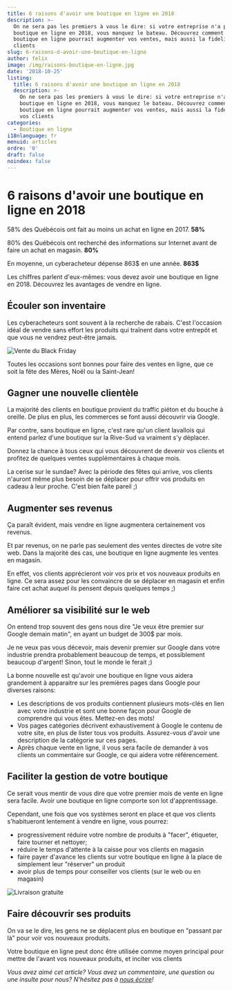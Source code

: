 ```yaml
---
title: 6 raisons d'avoir une boutique en ligne en 2018
description: >-
  On ne sera pas les premiers à vous le dire: si votre entreprise n'a pas de
  boutique en ligne en 2018, vous manquez le bateau. Découvrez comment une
  boutique en ligne pourrait augmenter vos ventes, mais aussi la fidelité de vos
  clients
slug: 6-raisons-d-avoir-une-boutique-en-ligne
author: felix
image: /img/raisons-boutique-en-ligne.jpg
date: '2018-10-25'
listing:
  title: 6 raisons d'avoir une boutique en ligne en 2018
  description: >-
    On ne sera pas les premiers à vous le dire: si votre entreprise n'a pas de
    boutique en ligne en 2018, vous manquez le bateau. Découvrez comment une
    boutique en ligne pourrait augmenter vos ventes, mais aussi la fidelité de
    vos clients
categories:
  - Boutique en ligne
i18nlanguage: fr
menuid: articles
ordre: '0'
draft: false
noindex: false
---
```

# 6 raisons d'avoir une boutique en ligne en 2018

58% des Québécois ont fait au moins un achat en ligne en 2017. **58%**

80% des Québécois ont recherché des informations sur Internet avant de faire un achat en magasin. **80%**

En moyenne, un cyberacheteur dépense 863$ en une année. **863$**

Les chiffres parlent d'eux-mêmes: vous devez avoir une boutique en ligne en 2018. Découvrez les avantages de vendre en ligne.

## Écouler son inventaire

Les cyberacheteurs sont souvent à la recherche de rabais. C'est l'occasion idéal de vendre sans effort les produits qui traînent dans votre entrepôt et que vous ne vendrez peut-être jamais. 

![Vente du Black Friday](/img/vente-black-friday.jpg)

Toutes les occasions sont bonnes pour faire des ventes en ligne, que ce soit la fête des Mères, Noël ou la Saint-Jean!

## Gagner une nouvelle clientèle

La majorité des clients en boutique provient du traffic piéton et du bouche à oreille. De plus en plus, les commerces se font aussi découvrir via Google. 

Par contre, sans boutique en ligne, c'est rare qu'un client lavallois qui entend parlez d'une boutique sur la Rive-Sud va vraiment s'y déplacer.

Donnez la chance à tous ceux qui vous découvrent de devenir vos clients et profitez de quelques ventes supplémentaires à chaque mois.

La cerise sur le sundae? Avec la période des fêtes qui arrive, vos clients n'auront même plus besoin de se déplacer pour offrir vos produits en cadeau à leur proche. C'est bien faite pareil ;)

## Augmenter ses revenus

Ça paraît évident, mais vendre en ligne augmentera certainement vos revenus. 

Et par revenus, on ne parle pas seulement des ventes directes de votre site web. Dans la majorité des cas, une boutique en ligne augmente les ventes en magasin.

En effet, vos clients apprécieront voir vos prix et vos nouveaux produits en ligne. Ce sera assez pour les convaincre de se déplacer en magasin et enfin faire cet achat auquel ils pensent depuis quelques temps ;)

## Améliorer sa visibilité sur le web

On entend trop souvent des gens nous dire "Je veux être premier sur Google demain matin", en ayant un budget de 300$ par mois.

Je ne veux pas vous décevoir, mais devenir premier sur Google dans votre industrie prendra probablement beaucoup de temps, et possiblement beaucoup d'argent! Sinon, tout le monde le ferait ;)

La bonne nouvelle est qu'avoir une boutique en ligne vous aidera grandement à apparaitre sur les premières pages dans Google pour diverses raisons:

* Les descriptions de vos produits contiennent plusieurs mots-clés en lien avec votre industrie et sont une bonne façon pour Google de comprendre qui vous êtes. Mettez-en des mots!
* Vos pages catégories décrivent exhaustivement à Google le contenu de votre site, en plus de lister tous vos produits. Assurez-vous d'avoir une description de la catégorie sur ces pages.
* Après chaque vente en ligne, il vous sera facile de demander à vos clients un commentaire sur Google, ce qui aidera votre référencement.

## Faciliter la gestion de votre boutique

Ce serait vous mentir de vous dire que votre premier mois de vente en ligne sera facile. Avoir une boutique en ligne comporte son lot d'apprentissage.

Cependant, une fois que vos systèmes seront en place et que vos clients s'habitueront lentement à vendre en ligne, vous pourrez:

* progressivement réduire votre nombre de produits à "facer", étiqueter, faire tourner et nettoyer;
* réduire le temps d'attente à la caisse pour vos clients en magasin
* faire payer d'avance les clients sur votre boutique en ligne à la place de simplement leur "réserver" un produit
* avoir plus de temps pour conseiller vos clients (sur le web ou en magasin)

![Livraison gratuite](/img/free-shipping-e-commerce.jpg)

## Faire découvrir ses produits

On va se le dire, les gens ne se déplacent plus en boutique en "passant par là" pour voir vos nouveaux produits. 

Votre boutique en ligne peut donc être utilisée comme moyen principal pour mettre de l'avant vos nouveaux produits, et inciter vos clients

_Vous avez aimé cet article? Vous avez un commentaire, une question ou une insulte pour nous? N'hésitez pas à _[_nous écrire_](https://www.akiamarketing.ca/contact/)_!_

